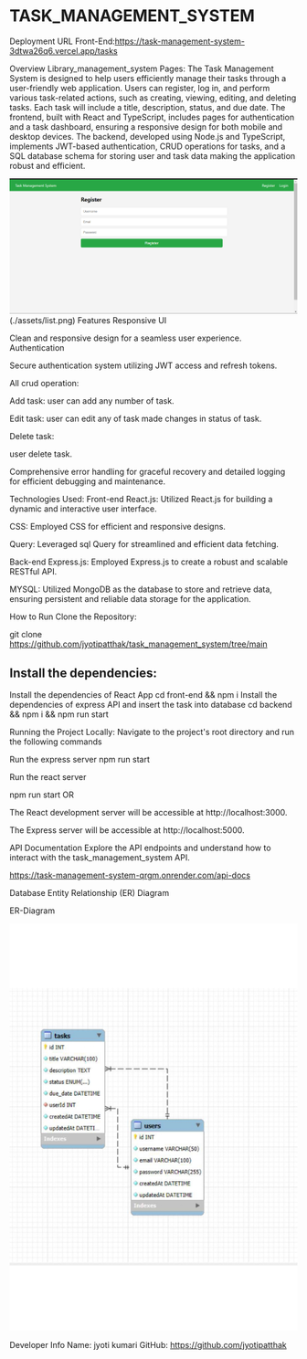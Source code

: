 # TASK_MANAGEMENT_SYSTEM


Deployment URL
Front-End:https://task-management-system-3dtwa26q6.vercel.app/tasks 

Overview
Library_management_system Pages:
The Task Management System is designed to help users efficiently manage their tasks through a user-friendly web application. Users can register, log in, and perform various task-related actions, such as creating, viewing, editing, and deleting tasks. Each task will include a title, description, status, and due date. The frontend, built with React and TypeScript, includes pages for authentication and a task dashboard, ensuring a responsive design for both mobile and desktop devices. The backend, developed using Node.js and TypeScript, implements JWT-based authentication, CRUD operations for tasks, and a SQL database schema for storing user and task data  making the application robust and efficient.


![Main Page](./assets/m.png)
(./assets/list.png)
Features
Responsive UI

Clean and responsive design for a seamless user experience.
Authentication

Secure authentication system utilizing JWT access and refresh tokens.

All crud operation:

Add task:
user can add any number of task.

Edit task:
user can edit any  of task made changes in status of task.

Delete task:

user delete task.

Comprehensive error handling for graceful recovery and detailed logging for efficient debugging and maintenance.

Technologies Used:
Front-end
React.js: Utilized React.js for building a dynamic and interactive user interface.

 CSS: Employed CSS for efficient and responsive designs.

Query: Leveraged sql Query for streamlined and efficient data fetching.

Back-end
Express.js: Employed Express.js to create a robust and scalable RESTful API.

MYSQL: Utilized MongoDB as the database to store and retrieve data, ensuring persistent and reliable data storage for the application.

How to Run
Clone the Repository:

git clone https://github.com/jyotipatthak/task_management_system/tree/main

## Install the dependencies:

Install the dependencies of React App
cd front-end && npm i
Install the dependencies of express API and insert the task  into database
cd backend && npm i && npm run start


Running the Project Locally: Navigate to the project's root directory and run the following commands

Run the express server
npm run start

Run the react server

npm run start
OR

The React development server will be accessible at http://localhost:3000.

The Express server will be accessible at http://localhost:5000.

API Documentation
Explore the API endpoints and understand how to interact with the task_management_system API.

https://task-management-system-qrgm.onrender.com/api-docs

Database Entity Relationship (ER) Diagram

ER-Diagram

![Database Design](./assets/err.jpg)

Developer Info
Name: jyoti kumari
GitHub: https://github.com/jyotipatthak


